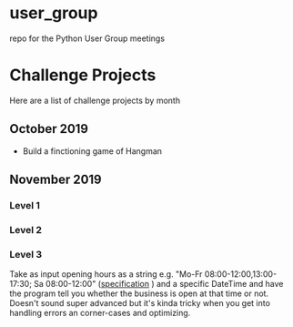 # user_group
repo for the Python User Group meetings

# Challenge Projects
Here are a list of challenge projects by month

## October 2019
* Build a finctioning game of Hangman

## November 2019

### Level 1


### Level 2


### Level 3
Take as input opening hours as a string e.g. "Mo-Fr 08:00-12:00,13:00-17:30; Sa 08:00-12:00" 
([specification](https://wiki.openstreetmap.org/wiki/Key:opening_hours) ) and a specific DateTime and 
have the program tell you whether the business is open at that time or not. 
Doesn't sound super advanced but it's kinda tricky when you get into handling errors an corner-cases and optimizing.
